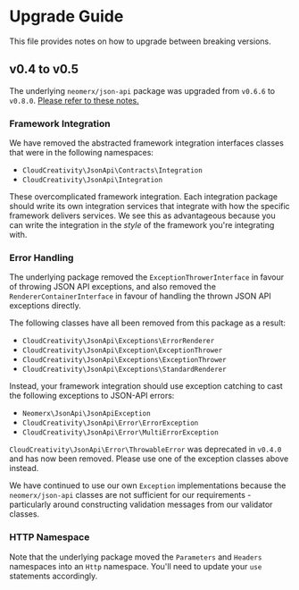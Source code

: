 # Upgrade Guide

This file provides notes on how to upgrade between breaking versions.

## v0.4 to v0.5

The underlying `neomerx/json-api` package was upgraded from `v0.6.6` to `v0.8.0`.
[Please refer to these notes.](https://github.com/neomerx/json-api/wiki/Upgrade-Notes)

### Framework Integration

We have removed the abstracted framework integration interfaces classes that were in the following namespaces:
- `CloudCreativity\JsonApi\Contracts\Integration`
- `CloudCreativity\JsonApi\Integration`

These overcomplicated framework integration. Each integration package should write its own integration services
that integrate with how the specific framework delivers services. We see this as advantageous because you can
write the integration in the *style* of the framework you're integrating with.

### Error Handling

The underlying package removed the `ExceptionThrowerInterface` in favour of throwing JSON API exceptions,
and also removed the `RendererContainerInterface` in favour of handling the thrown JSON API exceptions directly.

The following classes have all been removed from this package as a result:

- `CloudCreativity\JsonApi\Exceptions\ErrorRenderer`
- `CloudCreativity\JsonApi\Exception\ExceptionThrower`
- `CloudCreativity\JsonApi\Exceptions\ExceptionThrower`
- `CloudCreativity\JsonApi\Exceptions\StandardRenderer`

Instead, your framework integration should use exception catching to cast the following exceptions to JSON-API
errors:

- `Neomerx\JsonApi\JsonApiException`
- `CloudCreativity\JsonApi\Error\ErrorException`
- `CloudCreativity\JsonApi\Error\MultiErrorException`

`CloudCreativity\JsonApi\Error\ThrowableError` was deprecated in `v0.4.0` and has now been removed. Please use
one of the exception classes above instead.

We have continued to use our own `Exception` implementations because the `neomerx/json-api` classes are not
sufficient for our requirements - particularly around constructing validation messages from our validator classes.

### HTTP Namespace

Note that the underlying package moved the `Parameters` and `Headers` namespaces into an `Http` namespace. You'll
need to update your `use` statements accordingly.
